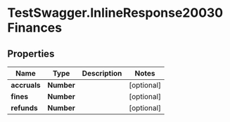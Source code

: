 # TestSwagger.InlineResponse20030Finances

## Properties

Name | Type | Description | Notes
------------ | ------------- | ------------- | -------------
**accruals** | **Number** |  | [optional] 
**fines** | **Number** |  | [optional] 
**refunds** | **Number** |  | [optional] 


